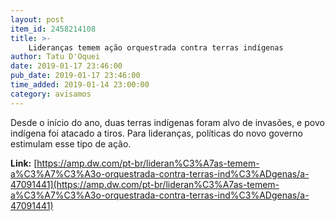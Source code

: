 ```yaml
---
layout: post
item_id: 2458214108
title: >-
    Lideranças temem ação orquestrada contra terras indígenas
author: Tatu D'Oquei
date: 2019-01-17 23:46:00
pub_date: 2019-01-17 23:46:00
time_added: 2019-01-14 23:00:00
category: avisamos
---
```


Desde o início do ano, duas terras indígenas foram alvo de invasões, e povo indígena foi atacado a tiros. Para lideranças, políticas do novo governo estimulam esse tipo de ação.

**Link:** [https://amp.dw.com/pt-br/lideran%C3%A7as-temem-a%C3%A7%C3%A3o-orquestrada-contra-terras-ind%C3%ADgenas/a-47091441](https://amp.dw.com/pt-br/lideran%C3%A7as-temem-a%C3%A7%C3%A3o-orquestrada-contra-terras-ind%C3%ADgenas/a-47091441)

